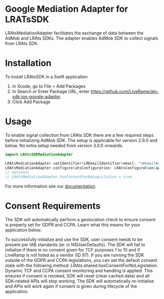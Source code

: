 # Google Mediation Adapter for LRATsSDK

LRAtsMediationAdapter facilitates the exchange of data between the AdMob and LRAts SDKs. The adapter enables AdMob SDK to collect signals from LRAts SDK.

# Installation
To install LRAtsSDK in a Swift application

1. In Xcode, go to File > Add Packages
2. In Search or Enter Package URL, enter https://github.com/LiveRamp/ats-sdk-ios-google-adapter
3. Click Add Package

# Usage
To enable signal collection from LRAts SDK there are a few required steps before initializing AdMob SDK.
The setup is applicable for version 2.9.0 and below. No extra setup needed from version 3.0.0 onwards.

```swift
import LRAtsSDKMediationAdapter

LRAtsMediationAdapter.setIdentifier(LREmailIdentifier(email: "<#email#>"))
LRAtsMediationAdapter.configure(atsConfiguration: LRAtsConfiguration(appId: "<#your app id#>"))
// optional
// LRAtsMediationAdapter.hasConsentForNoLegislation = true
```

For more information see our [documentation](https://developers.liveramp.com/authenticatedtraffic-api/docs/ios-methods-for-lratsmediationadapter).

# Consent Requirements
The SDK will automatically perform a geolocation check to ensure consent is properly set for GDPR and CCPA. Learn what this means for your application below:

To successfully initialize and use the SDK, user consent needs to be present per IAB standards (ie: in NSUserDefaults). The SDK will fail to initialize if there is no consent given for TCF purposes 1 to 10 and if LiveRamp is not listed as a vendor (ID 97). If you are running the SDK outside of the GDPR and CCPA legislations, you can set the default consent state with the following method: LRAts.shared.hasConsentForNoLegislation. Dynamic TCF and CCPA consent monitoring and handling is applied. This ensures if consent is revoked, SDK will reset (clear cached data) and all SDK-related APIs will stop working. The SDK will automatically re-initialise and APIs will work again if consent is given during lifecycle of the application.
